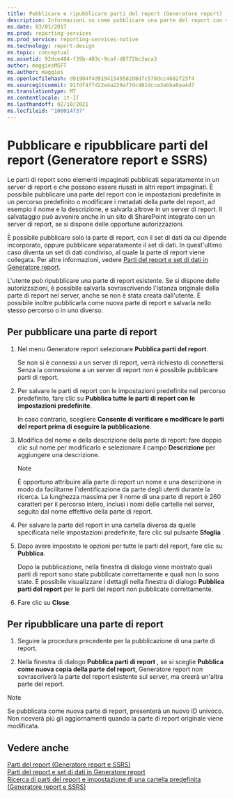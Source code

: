 ```yaml
---
title: Pubblicare e ripubblicare parti del report (Generatore report) | Microsoft Docs
description: Informazioni su come pubblicare una parte del report con metadati modificati con le impostazioni predefinite in un percorso predefinito in Generatore report.
ms.date: 03/01/2017
ms.prod: reporting-services
ms.prod_service: reporting-services-native
ms.technology: report-design
ms.topic: conceptual
ms.assetid: 92dce484-f39b-403c-9caf-d8772bc3aca3
author: maggiesMSFT
ms.author: maggies
ms.openlocfilehash: d91904f4d91941549582d8d7c578dcc4682f23f4
ms.sourcegitcommit: 917df4ffd22e4a229af7dc481dcce3ebba0aa4d7
ms.translationtype: MT
ms.contentlocale: it-IT
ms.lasthandoff: 02/10/2021
ms.locfileid: "100014737"
---
```

# <a name="publish-and-republish-report-parts-report-builder-and-ssrs"></a>Pubblicare e ripubblicare parti del report (Generatore report e SSRS)
  Le parti di report sono elementi impaginati pubblicati separatamente in un server di report e che possono essere riusati in altri report impaginati. È possibile pubblicare una parte del report con le impostazioni predefinite in un percorso predefinito o modificare i metadati della parte del report, ad esempio il nome e la descrizione, e salvarla altrove in un server di report. Il salvataggio può avvenire anche in un sito di SharePoint integrato con un server di report, se si dispone delle opportune autorizzazioni.  
  
 È possibile pubblicare solo la parte di report, con il set di dati da cui dipende incorporato, oppure pubblicare separatamente il set di dati. In quest'ultimo caso diventa un set di dati condiviso, al quale la parte di report viene collegata. Per altre informazioni, vedere [Parti del report e set di dati in Generatore report](../../reporting-services/report-data/report-parts-and-datasets-in-report-builder.md).  
  
 L'utente può ripubblicare una parte di report esistente. Se si dispone delle autorizzazioni, è possibile salvarla sovrascrivendo l'istanza originale della parte di report nel server, anche se non è stata creata dall'utente. È possibile inoltre pubblicarla come nuova parte di report e salvarla nello stesso percorso o in uno diverso.  
  
## <a name="to-publish-a-report-part"></a>Per pubblicare una parte di report  
  
1.  Nel menu Generatore report selezionare **Pubblica parti del report**.  
  
     Se non si è connessi a un server di report, verrà richiesto di connettersi. Senza la connessione a un server di report non è possibile pubblicare parti di report.  
  
2.  Per salvare le parti di report con le impostazioni predefinite nel percorso predefinito, fare clic su **Pubblica tutte le parti di report con le impostazioni predefinite**.  
  
     In caso contrario, scegliere **Consente di verificare e modificare le parti del report prima di eseguire la pubblicazione**.  
  
3.  Modifica del nome e della descrizione della parte di report: fare doppio clic sul nome per modificarlo e selezionare il campo **Descrizione** per aggiungere una descrizione.  
  
    > [!NOTE]  
    >  È opportuno attribuire alla parte di report un nome e una descrizione in modo da facilitarne l'identificazione da parte degli utenti durante la ricerca. La lunghezza massima per il nome di una parte di report è 260 caratteri per il percorso intero, inclusi i nomi delle cartelle nel server, seguito dal nome effettivo della parte di report.  
  
4.  Per salvare la parte del report in una cartella diversa da quelle specificata nelle impostazioni predefinite, fare clic sul pulsante **Sfoglia** .  
  
5.  Dopo avere impostato le opzioni per tutte le parti del report, fare clic su **Pubblica**.  
  
     Dopo la pubblicazione, nella finestra di dialogo viene mostrato quali parti di report sono state pubblicate correttamente e quali non lo sono state. È possibile visualizzare i dettagli nella finestra di dialogo **Pubblica parti del report** per le parti del report non pubblicate correttamente.  
  
6.  Fare clic su **Close**.  
  
## <a name="to-republish-a-report-part"></a>Per ripubblicare una parte di report  
  
1.  Seguire la procedura precedente per la pubblicazione di una parte di report.  
  
2.  Nella finestra di dialogo **Pubblica parti di report** , se si sceglie **Pubblica come nuova copia della parte del report**, Generatore report non sovrascriverà la parte del report esistente sul server, ma creerà un'altra parte del report.  
  
> [!NOTE]  
>  Se pubblicata come nuova parte di report, presenterà un nuovo ID univoco. Non riceverà più gli aggiornamenti quando la parte di report originale viene modificata.  
  
## <a name="see-also"></a>Vedere anche  
 [Parti del report &#40;Generatore report e SSRS&#41;](../../reporting-services/report-design/report-parts-report-builder-and-ssrs.md)   
 [Parti del report e set di dati in Generatore report](../../reporting-services/report-data/report-parts-and-datasets-in-report-builder.md)   
 [Ricerca di parti del report e impostazione di una cartella predefinita &#40;Generatore report e SSRS&#41;](../../reporting-services/report-design/browse-for-report-parts-and-set-a-default-folder-report-builder-and-ssrs.md)  
  
  
